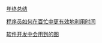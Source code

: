 [年终总结](https://mp.weixin.qq.com/s/wDU8mEaeNx.2x0hQWxZOqwQ)

[程序员如何在百忙中更有效地利用时间](https://blog.battcn.com/2018/07/03/other/reasonable-use-of-time/)

[软件开发中会用到的图](https://mp.weixin.qq.com/s/TRkj4OiPNMWH8x1Qi4fh_g)